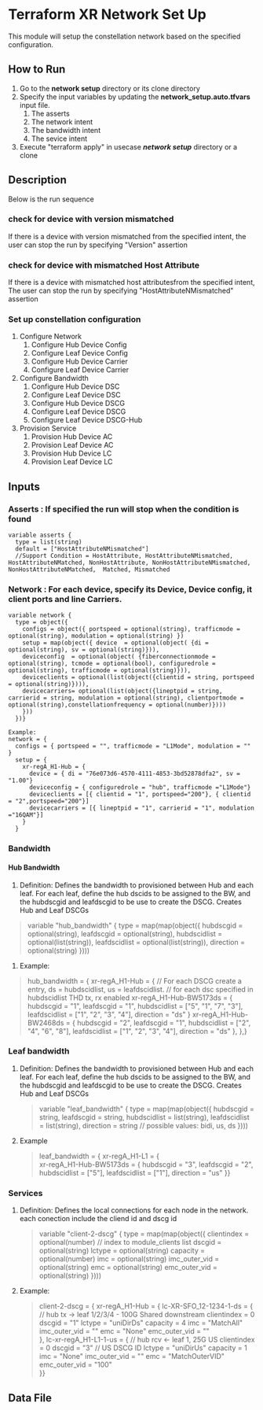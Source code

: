 # Terraform XR Network Set Up
This module will setup the constellation network based on the specified configuration.
## How to Run
  1. Go to the **network setup** directory or its clone directory
  2. Specify the input variables by updating the **network_setup.auto.tfvars** input file. 
     1. The asserts
     2. The network intent
     3. The bandwidth intent
     4. The sevice intent
  3. Execute "terraform apply" in usecase ***network setup*** directory or a clone 
## Description
Below is the run sequence
### check for device with version mismatched
If there is a device with version mismatched from the specified intent, the user can stop the run by specifying "Version" assertion
### check for device with mismatched Host Attribute
If there is a device with mismatched host attributesfrom the specified intent, The user can stop the run by specifying "HostAttributeNMismatched" assertion
### Set up constellation configuration
1. Configure Network
   1. Configure Hub Device Config
   2. Configure Leaf Device Config
   3. Configure Hub Device Carrier
   4. Configure Leaf Device Carrier
2. Configure Bandwidth
   1. Configure Hub Device DSC
   2. Configure Leaf Device DSC
   3. Configure Hub Device DSCG
   4. Configure Leaf Device DSCG
   5. Configure Leaf Device DSCG-Hub
3. Provision Service
   1. Provision Hub Device AC
   2. Provision Leaf Device AC
   3. Provision Hub Device LC
   4. Provision Leaf Device LC
## Inputs
### Asserts : If specified the run will stop when the condition is found
```
variable asserts {
  type = list(string)
  default = ["HostAttributeNMismatched"]
  //Support Condition = HostAttribute, HostAttributeNMismatched, HostAttributeNMatched, NonHostAttribute, NonHostAttributeNMismatched, NonHostAttributeNMatched,  Matched, Mismatched
```
### Network : For each device, specify its Device, Device config, it client ports and line Carriers.
```
variable network {
  type = object({
    configs = object({ portspeed = optional(string), trafficmode = optional(string), modulation = optional(string) })
    setup = map(object({ device  = optional(object( {di = optional(string), sv = optional(string)})),
    deviceconfig  = optional(object( {fiberconnectionmode = optional(string), tcmode = optional(bool), configuredrole = optional(string), trafficmode = optional(string)})),
    deviceclients = optional(list(object({clientid = string, portspeed = optional(string)}))),
    devicecarriers= optional(list(object({lineptpid = string, carrierid = string, modulation = optional(string), clientportmode = optional(string),constellationfrequency = optional(number)})))
    }))
  })}

Example:
network = {
  configs = { portspeed = "", trafficmode = "L1Mode", modulation = "" }
  setup = {
    xr-regA_H1-Hub = {
      device = { di = "76e073d6-4570-4111-4853-3bd52878dfa2", sv = "1.00"}
      deviceconfig = { configuredrole = "hub", trafficmode ="L1Mode"}
      deviceclients = [{ clientid = "1", portspeed="200"}, { clientid = "2",portspeed="200"}]
      devicecarriers = [{ lineptpid = "1", carrierid = "1", modulation ="16QAM"}] 
    }
  }
```
### Bandwidth
#### Hub Bandwidth
1. Definition: Defines the bandwidth to provisioned between Hub and each leaf. For each leaf, define the hub dscids to be assigned to the BW, and the hubdscgid and leafdscgid to be use to create the DSCG. Creates Hub and Leaf DSCGs
  >   variable "hub_bandwidth" {
  > type = map(map(object({ hubdscgid = optional(string), leafdscgid = optional(string), hubdscidlist = optional(list(string)), leafdscidlist = optional(list(string)), direction = optional(string) })))
1. Example:
  > hub_bandwidth = {
  >   xr-regA_H1-Hub = { // For each DSCG create a entry, ds = hubdscidlist, us = leafdscidlist. 
  >   // for each dsc specified in hubdscidlist THD tx, rx enabled
  >   xr-regA_H1-Hub-BW5173ds = { hubdscgid = "1", leafdscgid = "1", hubdscidlist = ["5", "1", "7", "3"], leafdscidlist = ["1", "2", "3", "4"], direction = "ds" }
  >   xr-regA_H1-Hub-BW2468ds = { hubdscgid = "2", leafdscgid = "1", hubdscidlist = ["2", "4", "6", "8"], leafdscidlist = ["1", "2", "3", "4"], direction = "ds" },
  >   },}
### Leaf bandwidth
1. Definition: Defines the bandwidth to provisioned between Hub and each leaf. For each leaf, define the hub dscids to be assigned to the BW, and the hubdscgid and leafdscgid to be use to create the DSCG. Creates Hub and Leaf DSCGs
   > variable "leaf_bandwidth" {
   >  type = map(map(object({ hubdscgid = string, leafdscgid = string, hubdscidlist = list(string), leafdscidlist = list(string), direction = string // possible values: bidi, us, ds
  })))
1. Example
   >  leaf_bandwidth = {
   >   xr-regA_H1-L1 = {       
   >     xr-regA_H1-Hub-BW5173ds = { hubdscgid = "3", leafdscgid = "2", hubdscidlist = ["5"], leafdscidlist = ["1"], direction = "us" }}
### Services
1. Definition: Defines the local connections for each node in the network. each conection include the cliend id and dscg id
   >  variable "client-2-dscg" {
   >    type = map(map(object({ clientindex = optional(number) // index to module_clients list
   >                            dscgid   = optional(string)
   >                            lctype = optional(string)
   >                            capacity = optional(number)
   >                            imc = optional(string)
   >                            imc_outer_vid = optional(string)
   >                            emc = optional(string)
   >                            emc_outer_vid = optional(string) })))
2. Example:
    >  client-2-dscg = {
    >   xr-regA_H1-Hub = {
    >     lc-XR-SFO_12-1234-1-ds = { // hub tx -> leaf 1/2/3/4 - 100G Shared downstream
    >       clientindex = 0
    >       dscgid   = "1" lctype = "uniDirDs"
    >       capacity = 4
    >       imc = "MatchAll"
    >       imc_outer_vid = ""
    >       emc = "None"
    >       emc_outer_vid = ""        
    >     }, 
    >     lc-xr-regA_H1-L1-1-us = { // hub rcv <- leaf 1, 25G US
    >       clientindex = 0
    >       dscgid   = "3" // US DSCG ID 
    >       lctype = "uniDirUs"
    >       capacity = 1
    >       imc = "None" 
    >       imc_outer_vid = ""
    >       emc = "MatchOuterVID"
    >       emc_outer_vid = "100"       
    >     }}
## Data File 

